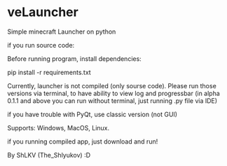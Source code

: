 # veLauncher
Simple minecraft Launcher on python

if you run source code:

Before running program, install dependencies:

pip install -r requirements.txt

Currently, launcher is not compiled (only sourse code).
Please run those versions via terminal, to have ability to view log and progressbar
(in alpha 0.1.1 and above you can run without terminal, just running .py file via IDE)

if you have trouble with PyQt, use classic version (not GUI)

Supports: Windows, MacOS, Linux.

if you running compiled app, just download and run!

By ShLKV (The_Shlyukov) :D
